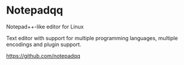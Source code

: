 Notepadqq
=========

Notepad++-like editor for Linux
 
Text editor with support for multiple programming
languages, multiple encodings and plugin support.

https://github.com/notepadqq
